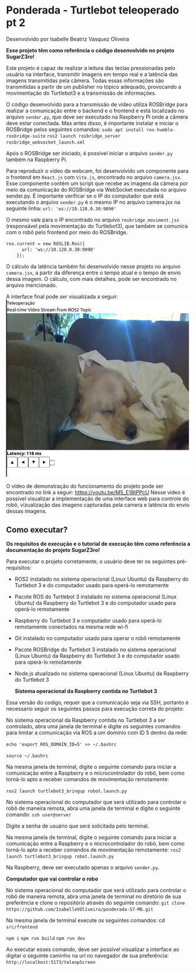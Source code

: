 # Ponderada - Turtlebot teleoperado pt 2

Desenvolvido por Isabelle Beatriz Vasquez Oliveira

**Esse projeto têm como referência o código desenvolvido no projeto SugarZ3ro!**

Este projeto é capaz de realizar a leitura das teclas pressionadas pelo usuário na interface, transmitir imagens em tempo real e a latência das imagens transmitidas pela câmera. Todas essas informações são transmitidas a partir de um publisher no tópico adequado, provocando a movimentação do Turtlebot3 e a transmissão de informações.

O código desenvolvido para a transmissão de vídeo utiliza ROSBridge para realizar a comunicação entre o backend e o frontend e está localizado no arquivo `sender.py`, que deve ser executado na Raspberry Pi onde a câmera deve estar conectada. Mas antes disso, é importante instalar e iniciar o ROSBridge pelos seguintes comandos: 
`sudo apt install ros-humble-rosbridge-suite`
`ros2 launch rosbridge_server rosbridge_websocket_launch.xml`

Após o ROSBridge ser iniciado, é possível iniciar o arquivo `sender.py` também na Raspberry Pi.

Para reproduzir o vídeo da webcam, foi desenvolvido um componente para o frontend em `React.js` com `Vite.js`, encontrado no arquivo `camera.jsx`. Esse componente contém um script que recebe as imagens da câmera por meio da comunicação do ROSBridge via WebSocket executada no arquivo sender.py. É importante verificar se o IP do computador que está executando o arquivo `sender.py` é o mesmo IP no arquivo camera.jsx na seguinte linha:
`url: 'ws://10.128.0.30:9090'`

O mesmo vale para o IP encontrado no arquivo `rosbridge_moviment.jsx` (responsável pela movimentação do Turtlebot3), que também se comunica com o robô pelo frontend por meio do ROSBridge.
```
ros.current = new ROSLIB.Ros({
      url: 'ws://10.128.0.30:9090'
    });
```

O cálculo da latência também foi desenvolvido nesse projeto no arquivo `camera.jsx`, a partir da diferença entre o tempo atual e o tempo de envio dessa imagem. O cálculo, com mais detalhes, pode ser encontrado no arquivo mencionado.

A interface final pode ser visualizada a seguir:
    ![teleopScreen](frontend.png)

O vídeo de demonstração do funcionamento do projeto pode ser encontrado no link a seguir: https://youtu.be/M5_E18tPPcU
Nesse vídeo é possível visualizar a implementação de uma interface web para controle do robô, vizualização das imagens capturadas pela camera e latência do envio dessas imagens.

## Como executar?

**Os requisitos de execução e o tutorial de execução têm como referência a documentação do projeto SugarZ3ro!**

Para executar o projeto corretamente, o usuário deve ter os seguintes pré-requisitos: 

- ROS2 instalado no sistema operacional (Linux Ubuntu) da Raspberry do Turtlebot 3 e do computador usado para operá-lo remotamente

- Pacote ROS do Turtlebot 3 instalado no sistema operacional (Linux Ubuntu) da Raspberry do Turtlebot 3 e do computador usado para operá-lo remotamente

- Raspberry do Turtlebot 3 e computador usado para operá-lo remotamente conectados na mesma rede wi-fi

- Git instalado no computador usado para operar o robô remotamente

- Pacote ROSBridge do Turtlebot 3 instalado no sistema operacional (Linux Ubuntu) da Raspberry do Turtlebot 3 e do computador usado para operá-lo remotamente

- Node.js atualizado no sistema operacional (Linux Ubuntu) da Raspberry do Turtlebot 3

  **Sistema operacional da Raspberry contida no Turtlebot 3**

Essa versão do codigo, requer que a comunicação seja via SSH, portanto é necessario seguir os seguintes passos para execução correta do projeto:
  
No sistema operacional da Raspberry contida no Turtlebot 3 a ser controlado, abra uma janela de terminal e digite os seguintes comandos para limitar a comunicação via ROS a um domínio com ID 5 dentro da rede:

`echo 'export ROS_DOMAIN_ID=5' >> ~/.bashrc`

`source ~/.bashrc`
    
Na mesma janela de terminal, digite o seguinte comando para iniciar a comunicação entre a Raspberry e o microcontrolador do robô, bem como torná-lo apto a receber comandos de movimentação remotamente:

`ros2 launch turtlebot3_bringup robot.launch.py`
    
No sistema operacional do computador que será utilizado para controlar o robô de maneira remota, abra uma janela de terminal e digite o seguinte comando:
`ssh user@server`

Digite a senha de usuário que será solicitada pelo terminal.

Na mesma janela de terminal, digite o seguinte comando para iniciar a comunicação entre a Raspberry e o microcontrolador do robô, bem como torná-lo apto a receber comandos de movimentação remotamente:
`ros2 launch turtlebot3_bringup robot.launch.py`

Na Raspberry, deve ser executado apenas o arquivo `sender.py`.

**Computador que vai controlar o robo**

No sistema operacional do computador que será utilizado para controlar o robô de maneira remota, abra uma janela de terminal no diretório de sua preferência e clone o repositório através do seguinte comando:
`git clone https://github.com/IsabelleVOliveira/ponderada-S7-M6.git`

Na mesma janela de terminal execute os seguintes comandos: cd `src/frontend`

`npm i` 
`npm run build`
`npm run dev`

Ao executar esses comando, deve ser possível visualizar a interface ao digitar o seguinte caminho na url no navegador de sua preferência: `http://localhost:5173/teleopScreen`






